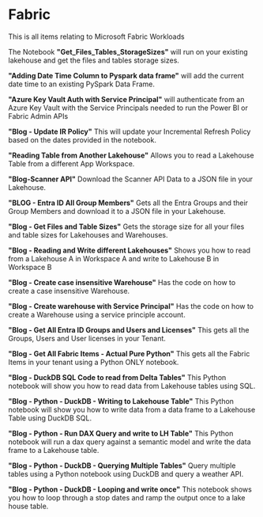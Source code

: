 # Fabric
This is all items relating to Microsoft Fabric Workloads

The Notebook **"Get_Files_Tables_StorageSizes"** will run on your existing lakehouse and get the files and tables storage sizes.

**"Adding Date Time Column to Pyspark data frame"** will add the current date time to an existing PySpark Data Frame.

**"Azure Key Vault Auth with Service Principal"** will authenticate from an Azure Key Vault with the Service Principals needed to run the Power BI or Fabric Admin APIs

**"Blog - Update IR Policy"** This will update your Incremental Refresh Policy based on the dates provided in the notebook.

**"Reading Table from Another Lakehouse"** Allows you to read a Lakehouse Table from a different App Workspace.

**"Blog-Scanner API"** Download the Scanner API Data to a JSON file in your Lakehouse.

**"BLOG - Entra ID All Group Members"** Gets all the Entra Groups and their Group Members and download it to a JSON file in your Lakehouse.

**"Blog - Get Files and Table Sizes"** Gets the storage size for all your files and table sizes for Lakehouses and Warehouses.

**"Blog - Reading and Write different Lakehouses"** Shows you how to read from a Lakehouse A in Workspace A and write to Lakehouse B in Workspace B

**"Blog - Create case insensitive Warehouse"** Has the code on how to create a case insensitive Warehouse.

**"Blog - Create warehouse with Service Principal"** Has the code on how to create a Warehouse using a service principle account.

**"Blog - Get All Entra ID Groups and Users and Licenses"** This gets all the Groups, Users and User licenses in your Tenant.

**"Blog - Get All Fabric Items - Actual Pure Python"** This gets all the Fabric Items in your tenant using a Python ONLY notebook.

**"Blog - DuckDB SQL Code to read from Delta Tables"** This Python notebook will show you how to read data from Lakehouse tables using SQL.

**"Blog - Python - DuckDB - Writing to Lakehouse Table"** This Python notebook will show you how to write data from a data frame to a Lakehouse Table using DuckDB SQL.

**"Blog - Python - Run DAX Query and write to LH Table"** This Python notebook will run a dax query against a semantic model and write the data frame to a Lakehouse table.

**"Blog - Python - DuckDB - Querying Multiple Tables"** Query multiple tables using a Python notebook using DuckDB and query a weather API.

**"Blog - Python - DuckDB - Looping and write once"** This notebook shows you how to loop through a stop dates and ramp the output once to a lake house table.
